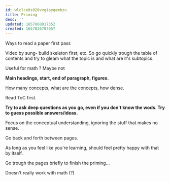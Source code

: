 ```yaml
---
id: wlclce0s020vvgiayqembzu
title: Priming
desc: ''
updated: 1657868017352
created: 1657826787057
---
```


Ways to read a paper first pass

Video by sung- build skeleton first;
etc.
So go quickly trough the table of contents and try to gleam what the topic is and what are it's subtopics.

Useful for math ? Maybe not

**Main headings, start, end of paragraph, figures.**

How many concepts, what are the concepts, how dense.


Read ToC first.


**Try to ask deep questions as you go, even if you don't know the wods. Try to guess possible answers/ideas.**


Focus on the conceptual understanding, ignoring the stuff that makes no sense.

Go back and forth between pages.

As long as you feel like you're learning, should feel pretty happy with that by itself.


Go trough the pages briefly to finish the priming...

Doesn't really work with math (?)


